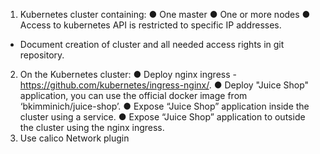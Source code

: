  1. Kubernetes cluster containing:
● One master
● One or more nodes
● Access to kubernetes API is restricted to specific IP addresses.
* Document creation of cluster and all needed access rights in git repository.
2. On the Kubernetes cluster:
● Deploy nginx ingress - https://github.com/kubernetes/ingress-nginx/.
● Deploy "Juice Shop" application, you can use the official docker image from
‘bkimminich/juice-shop’.
● Expose “Juice Shop” application inside the cluster using a service.
● Expose “Juice Shop” application to outside the cluster using the nginx ingress.
3. Use calico Network plugin
